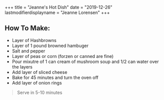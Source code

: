 +++
title = "Jeanne's Hot Dish"
date = "2019-12-26"
lastmodifierdisplayname = "Jeanne Lorensen"
+++

## How To Make:

* Layer of Hashbrowns
* Layer of 1 pound browned hambuger
* Salt and pepper
* Layer of peas or corn (forzen or canned are fine) 
* Pour mixutre of 1 can cream of mushroom soup and  1/2 can water over the layers
* Add layer of sliced cheese
* Bake for 45 minutes and turn the oven off
* Add layer of onion rings

>Serve in 5-10 minutes